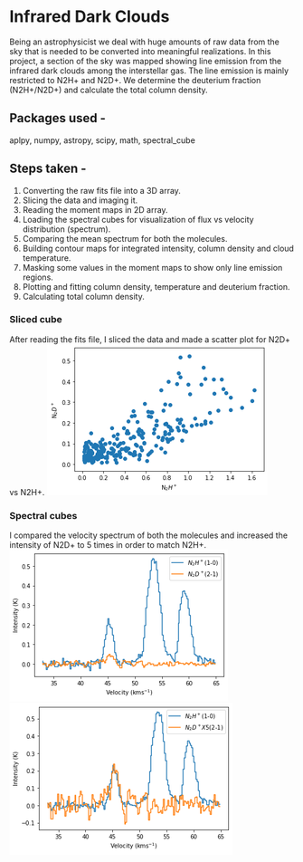# Infrared Dark Clouds

Being an astrophysicist we deal with huge amounts of raw data from the sky that is needed to be converted into meaningful realizations. In this project, a section of the sky was mapped showing line emission from the infrared dark clouds among the interstellar gas. The line emission is mainly restricted to N2H+ and N2D+. We determine the deuterium fraction (N2H+/N2D+) and calculate the total column density.

## Packages used - 
aplpy, numpy, astropy, scipy, math, spectral_cube

## Steps taken -
1. Converting the raw fits file into a 3D array.
2. Slicing the data and imaging it.
3. Reading the moment maps in 2D array.
4. Loading the spectral cubes for visualization of flux vs velocity distribution (spectrum).
5. Comparing the mean spectrum for both the molecules.
6. Building contour maps for integrated intensity, column density and cloud temperature.
7. Masking some values in the moment maps to show only line emission regions.
8. Plotting and fitting column density, temperature and deuterium fraction.
9. Calculating total column density.

### Sliced cube
After reading the fits file, I sliced the data and made a scatter plot for N2D+ vs N2H+.
 ![$N_2D^+ vs N_2H^+$](N2D+_vs_N2H+.png)

### Spectral cubes
I compared the velocity spectrum of both the molecules and increased the intensity of N2D+ to 5 times in order to match N2H+.
![spectral density](/images/vel_spec.png) ![spectral density 5 times](/images/vel_spec_factor5.png)
